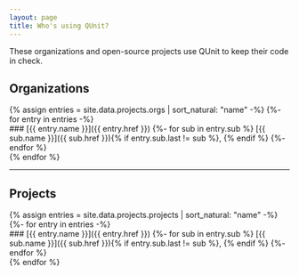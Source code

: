 ```yaml
---
layout: page
title: Who's using QUnit?
---
```


<p class="lead">These organizations and open-source projects use QUnit to keep their code in check.</p>

## Organizations

<div class="grid grid--small">
{% assign entries = site.data.projects.orgs | sort_natural: "name" -%}
{%- for entry in entries -%}
<section markdown="1">
### [{{ entry.name }}]({{ entry.href }})
{%- for sub in entry.sub %}
[{{ sub.name }}]({{ sub.href }}){% if entry.sub.last != sub %}, {% endif %}
{%- endfor %}
</section>
{% endfor %}
</div>
<hr>

## Projects

<div class="grid grid--small">
{% assign entries = site.data.projects.projects | sort_natural: "name" -%}
{%- for entry in entries -%}
<section markdown="1">
### [{{ entry.name }}]({{ entry.href }})
{%- for sub in entry.sub %}
[{{ sub.name }}]({{ sub.href }}){% if entry.sub.last != sub %}, {% endif %}
{%- endfor %}
</section>
{% endfor %}
</div>
